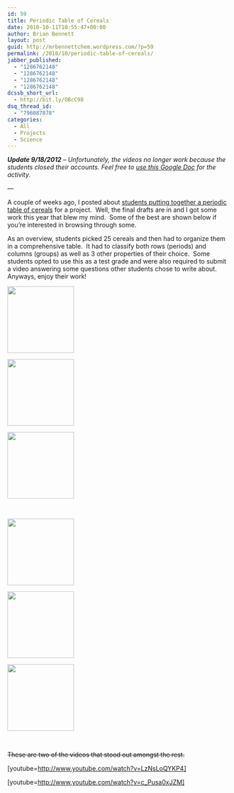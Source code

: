 ```yaml
---
id: 59
title: Periodic Table of Cereals
date: 2010-10-11T10:55:47+00:00
author: Brian Bennett
layout: post
guid: http://mrbennettchem.wordpress.com/?p=59
permalink: /2010/10/periodic-table-of-cereals/
jabber_published:
  - "1286762148"
  - "1286762148"
  - "1286762148"
  - "1286762148"
dcssb_short_url:
  - http://bit.ly/OBcC98
dsq_thread_id:
  - "796087878"
categories:
  - All
  - Projects
  - Science
---
```

_**Update 9/18/2012** &#8211; Unfortunately, the videos no longer work because the students closed their accounts. Feel free to [use this Google Doc](https://docs.google.com/document/d/1CEINMlx7xphIXfSf_SCpjkvWtZ3O4AkyGQQyd5uDZns/edit) for the activity._
  
&#8212;
  
A couple of weeks ago, I posted about [students putting together a periodic table of cereals](http://blog.ohheybrian.com/coming-up-student-periodic-tables/) for a project.  Well, the final drafts are in and I got some work this year that blew my mind.  Some of the best are shown below if you&#8217;re interested in browsing through some.

As an overview, students picked 25 cereals and then had to organize them in a comprehensive table.  It had to classify both rows (periods) and columns (groups) as well as 3 other properties of their choice.  Some students opted to use this as a test grade and were also required to submit a video answering some questions other students chose to write about.  Anyways, enjoy their work!

<div id='gallery-1' class='gallery galleryid-59 gallery-columns-3 gallery-size-thumbnail'>
  <dl class='gallery-item'>
    <dt class='gallery-icon landscape'>
      <a href='https://blog.ohheybrian.com/wp-content/uploads/2010/10/img_0040.jpg'><img width="150" height="150" src="https://blog.ohheybrian.com/wp-content/uploads/2010/10/img_0040-150x150.jpg" class="attachment-thumbnail size-thumbnail" alt="" /></a>
    </dt>
  </dl>
  
  <dl class='gallery-item'>
    <dt class='gallery-icon landscape'>
      <a href='https://blog.ohheybrian.com/wp-content/uploads/2010/10/img_0051.jpg'><img width="150" height="150" src="https://blog.ohheybrian.com/wp-content/uploads/2010/10/img_0051-150x150.jpg" class="attachment-thumbnail size-thumbnail" alt="" /></a>
    </dt>
  </dl>
  
  <dl class='gallery-item'>
    <dt class='gallery-icon landscape'>
      <a href='https://blog.ohheybrian.com/wp-content/uploads/2010/10/img_0052.jpg'><img width="150" height="150" src="https://blog.ohheybrian.com/wp-content/uploads/2010/10/img_0052-150x150.jpg" class="attachment-thumbnail size-thumbnail" alt="" /></a>
    </dt>
  </dl>
  
  <br style="clear: both" />
  
  <dl class='gallery-item'>
    <dt class='gallery-icon landscape'>
      <a href='https://blog.ohheybrian.com/wp-content/uploads/2010/10/img_0054.jpg'><img width="150" height="150" src="https://blog.ohheybrian.com/wp-content/uploads/2010/10/img_0054-150x150.jpg" class="attachment-thumbnail size-thumbnail" alt="" /></a>
    </dt>
  </dl>
  
  <dl class='gallery-item'>
    <dt class='gallery-icon landscape'>
      <a href='https://blog.ohheybrian.com/wp-content/uploads/2010/10/jaykimjoegong.jpg'><img width="150" height="150" src="https://blog.ohheybrian.com/wp-content/uploads/2010/10/jaykimjoegong-150x150.jpg" class="attachment-thumbnail size-thumbnail" alt="" /></a>
    </dt>
  </dl>
  
  <dl class='gallery-item'>
    <dt class='gallery-icon landscape'>
      <a href='https://blog.ohheybrian.com/wp-content/uploads/2010/10/lab-2-min-monica-ju-yeon-d.jpg'><img width="150" height="150" src="https://blog.ohheybrian.com/wp-content/uploads/2010/10/lab-2-min-monica-ju-yeon-d-150x150.jpg" class="attachment-thumbnail size-thumbnail" alt="" /></a>
    </dt>
  </dl>
  
  <br style="clear: both" />
</div>

<del>These are two of the videos that stood out amongst the rest.</del>

[youtube=http://www.youtube.com/watch?v=LzNsLoQYKP4]

[youtube=http://www.youtube.com/watch?v=c_Pusa0xJZM]